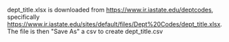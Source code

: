 dept_title.xlsx is downloaded from <https://www.ir.iastate.edu/deptcodes>,
specifically <https://www.ir.iastate.edu/sites/default/files/Dept%20Codes/dept_title.xlsx>.
The file is then "Save As" a csv to create dept_title.csv